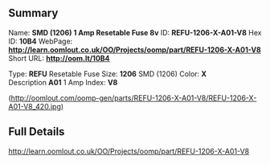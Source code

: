 

 ## Summary
Name: __SMD (1206) 1 Amp Resetable Fuse 8v__
ID: __REFU-1206-X-A01-V8__
Hex ID: __10B4__
WebPage: __http://learn.oomlout.co.uk/OO/Projects/oomp/part/REFU-1206-X-A01-V8__
Short URL: __http://oom.lt/10B4__

Type: __REFU__ Resetable Fuse 
Size: __1206__ SMD (1206) 
Color: __X__  
Description __A01__ 1 Amp 
Index: __V8__


(http://oomlout.com/oomp-gen/parts/REFU-1206-X-A01-V8/REFU-1206-X-A01-V8_420.jpg)


 ## Full Details
 http://learn.oomlout.co.uk/OO/Projects/oomp/part/REFU-1206-X-A01-V8















